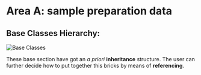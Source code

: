 # Area A: sample preparation data

## Base Classes Hierarchy:

![Base Classes](https://box.hu-berlin.de/f/9f4410ff6eca47ce8aa8/?dl=1)

These base section have got an <em>a priori</em> **inheritance** structure. The user can further decide how to put together this bricks by means of **referencing**.
